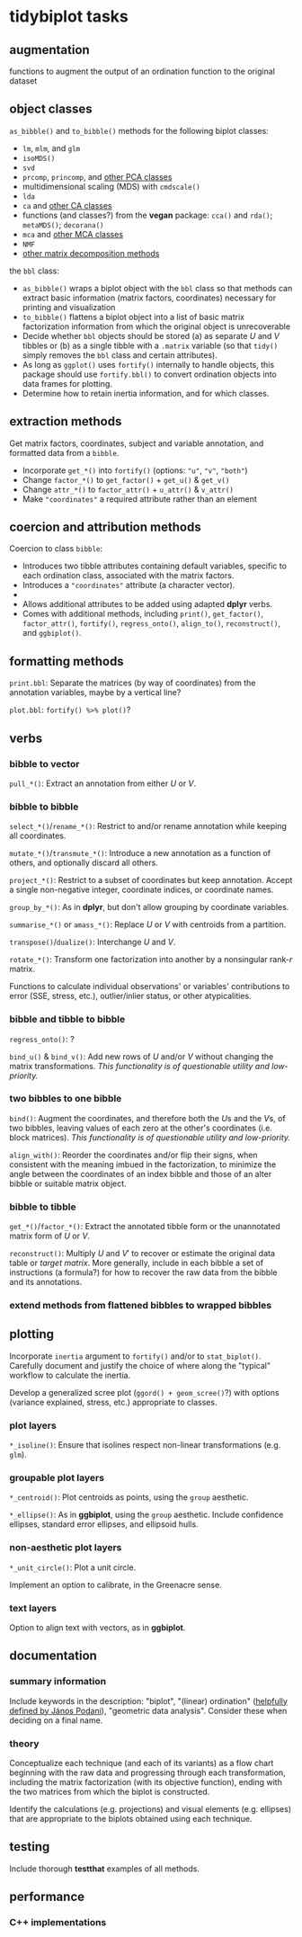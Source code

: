 # tidybiplot tasks

## augmentation

functions to augment the output of an ordination function to the original dataset

## object classes

`as_bibble()` and `to_bibble()` methods for the following biplot classes:
- `lm`, `mlm`, and `glm`
- `isoMDS()`
- `svd`
- `prcomp`, `princomp`, and [other PCA classes](http://www.gastonsanchez.com/visually-enforced/how-to/2012/06/17/PCA-in-R/)
- multidimensional scaling (MDS) with `cmdscale()`
- `lda`
- `ca` and [other CA classes](http://www.gastonsanchez.com/visually-enforced/how-to/2012/07/19/Correspondence-Analysis/)
- functions (and classes?) from the **vegan** package: `cca()` and `rda()`; `metaMDS()`; `decorana()`
- `mca` and [other MCA classes](http://www.gastonsanchez.com/visually-enforced/how-to/2012/10/13/MCA-in-R/)
- `NMF`
- [other matrix decomposition methods](http://scikit-learn.org/stable/modules/decomposition.html)

the `bbl` class:
- `as_bibble()` wraps a biplot object with the `bbl` class so that methods can extract basic information (matrix factors, coordinates) necessary for printing and visualization
- `to_bibble()` flattens a biplot object into a list of basic matrix factorization information from which the original object is unrecoverable
- Decide whether `bbl` objects should be stored (a) as separate $U$ and $V$ tibbles or (b) as a single tibble with a `.matrix` variable (so that `tidy()` simply removes the `bbl` class and certain attributes).
- As long as `ggplot()` uses `fortify()` internally to handle objects, this package should use `fortify.bbl()` to convert ordination objects into data frames for plotting.
- Determine how to retain inertia information, and for which classes.

## extraction methods

Get matrix factors, coordinates, subject and variable annotation, and formatted data from a `bibble`.
- Incorporate `get_*()` into `fortify()` (options: `"u"`, `"v"`, `"both"`)
- Change `factor_*()` to `get_factor()` + `get_u()` & `get_v()`
- Change `attr_*()` to `factor_attr()` + `u_attr()` & `v_attr()`
- Make `"coordinates"` a required attribute rather than an element

## coercion and attribution methods

Coercion to class `bibble`:
- Introduces two tibble attributes containing default variables, specific to each ordination class, associated with the matrix factors.
- Introduces a `"coordinates"` attribute (a character vector).
- 
- Allows additional attributes to be added using adapted **dplyr** verbs.
- Comes with additional methods, including `print()`, `get_factor()`, `factor_attr()`, `fortify()`, `regress_onto()`, `align_to()`, `reconstruct()`, and `ggbiplot()`.


## formatting methods

`print.bbl`: Separate the matrices (by way of coordinates) from the annotation variables, maybe by a vertical line?

`plot.bbl`: `fortify() %>% plot()`?

## verbs

### bibble to vector

`pull_*()`: Extract an annotation from either $U$ or $V$.

### bibble to bibble

`select_*()`/`rename_*()`: Restrict to and/or rename annotation while keeping all coordinates.

`mutate_*()`/`transmute_*()`: Introduce a new annotation as a function of others, and optionally discard all others.

`project_*()`: Restrict to a subset of coordinates but keep annotation. Accept a single non-negative integer, coordinate indices, or coordinate names.

`group_by_*()`: As in **dplyr**, but don't allow grouping by coordinate variables.

`summarise_*()` or `amass_*()`: Replace $U$ or $V$ with centroids from a partition.

`transpose()`/`dualize()`: Interchange $U$ and $V$.

`rotate_*()`: Transform one factorization into another by a nonsingular rank-$r$ matrix.

Functions to calculate individual observations' or variables' contributions to error (SSE, stress, etc.), outlier/inlier status, or other atypicalities.

### bibble and tibble to bibble

`regress_onto()`: ?

`bind_u()` & `bind_v()`: Add new rows of $U$ and/or $V$ without changing the matrix transformations. _This functionality is of questionable utility and low-priority._

### two bibbles to one bibble

`bind()`: Augment the coordinates, and therefore both the $U$s and the $V$s, of two bibbles, leaving values of each zero at the other's coordinates (i.e. block matrices). _This functionality is of questionable utility and low-priority._

`align_with()`: Reorder the coordinates and/or flip their signs, when consistent with the meaning imbued in the factorization, to minimize the angle between the coordinates of an index bibble and those of an alter bibble or suitable matrix object.

### bibble to tibble

`get_*()`/`factor_*()`: Extract the annotated tibble form or the unannotated matrix form of $U$ or $V$.

`reconstruct()`: Multiply $U$ and $V'$ to recover or estimate the original data table or _target matrix_. More generally, include in each bibble a set of instructions (a formula?) for how to recover the raw data from the bibble and its annotations.

### extend methods from flattened bibbles to wrapped bibbles

## plotting

Incorporate `inertia` argument to `fortify()` and/or to `stat_biplot()`. Carefully document and justify the choice of where along the "typical" workflow to calculate the inertia.

Develop a generalized scree plot (`ggord() + geom_scree()`?) with options (variance explained, stress, etc.) appropriate to classes.

### plot layers

`*_isoline()`: Ensure that isolines respect non-linear transformations (e.g. `glm`).

### groupable plot layers

`*_centroid()`: Plot centroids as points, using the `group` aesthetic.

`*_ellipse()`: As in **ggbiplot**, using the `group` aesthetic. Include confidence ellipses, standard error ellipses, and ellipsoid hulls.

### non-aesthetic plot layers

`*_unit_circle()`: Plot a unit circle.

Implement an option to calibrate, in the Greenacre sense.

### text layers

Option to align text with vectors, as in **ggbiplot**.

## documentation

### summary information

Include keywords in the description: "biplot", "(linear) ordination" ([helpfully defined by János Podani](http://ramet.elte.hu/~podani/7-Ordination.pdf)), "geometric data analysis".
Consider these when deciding on a final name.

### theory

Conceptualize each technique (and each of its variants) as a flow chart beginning with the raw data and progressing through each transformation, including the matrix factorization (with its objective function), ending with the two matrices from which the biplot is constructed.

Identify the calculations (e.g. projections) and visual elements (e.g. ellipses) that are appropriate to the biplots obtained using each technique.

## testing

Include thorough **testthat** examples of all methods.

## performance

### C++ implementations
